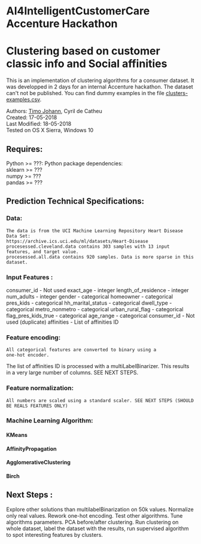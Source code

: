 # AI4IntelligentCustomerCare Accenture Hackathon

# Clustering based on customer classic info and Social affinities
This is an implementation of clustering algorithms for a consumer dataset. It was developped in 2 days for an internal Accenture hackathon.
The dataset can't not be published. You can find dummy examples in the file [clusters-examples.csv](clusters-examples.csv).

Authors: [Timo Johann](https://github.com/TimoJay), Cyril de Catheu  
Created: 17-05-2018  
Last Modified: 18-05-2018  
Tested on OS X Sierra, Windows 10  

## Requires:
Python >= ???: 
	Python package dependencies:  
		sklearn >= ???  
		numpy   >= ???  
		pandas  >= ???

## Prediction Technical Specifications:
### Data:
	The data is from the UCI Machine Learning Repository Heart Disease Data Set: 
	https://archive.ics.uci.edu/ml/datasets/Heart-Disease
	procesessed.cleveland.data contains 303 samples with 13 input features, and target value.
	procesessed.all.data contains 920 samples. Data is more sparse in this dataset.

 
### Input Features :
consumer_id - Not used
exact_age - integer
length_of_residence -  integer
num_adults - integer
gender - categorical
homeowner - categorical 
pres_kids - categorical
hh_marital_status - categorical 
dwell_type - categorical
metro_nonmetro - categorical
urban_rural_flag - categorical
flag_pres_kids_true - categorical
age_range - categorical
consumer_id - Not used (duplicate)
affinities - List of affinities ID

### Feature encoding:
	All categorical features are converted to binary using a 
	one-hot encoder.
  The list of affinities ID is processed with a multiLabelBinarizer. This results in a very large number of columns. SEE NEXT STEPS.

### Feature normalization:
	All numbers are scaled using a standard scaler. SEE NEXT STEPS (SHOULD BE REALS FEATURES ONLY)

### Machine Learning Algorithm:
#### KMeans

#### AffinityPropagation
		
#### AgglomerativeClustering
    
#### Birch

## Next Steps :	
Explore other solutions than multilabelBinarization on 50k values.
Normalize only real values.
Rework one-hot encoding.
Test other algorithms.
Tune  algorithms parameters.
PCA before/after clustering.
Run clustering on whole dataset, label the dataset with the results, run supervised algorithm to spot interesting features by clusters.


